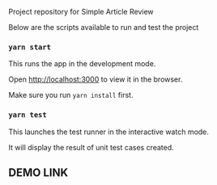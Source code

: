 Project repository for Simple Article Review

Below are the scripts available to run and test the project 

### `yarn start`

  
This runs the app in the development mode.<br  />

Open [http://localhost:3000](http://localhost:3000) to view it in the browser.

Make sure you run `yarn install` first.

  

### `yarn test`

  
This launches the test runner in the interactive watch mode.<br  />

It will display the result of unit test cases created.

## DEMO LINK
